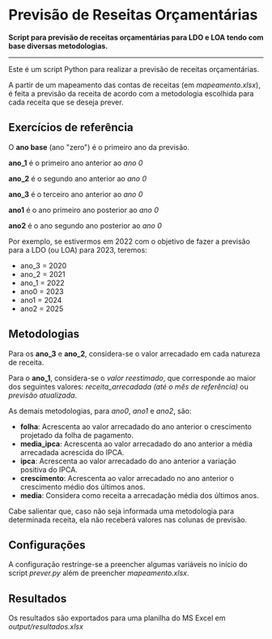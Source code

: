 # Previsão de Reseitas Orçamentárias
**Script para previsão de receitas orçamentárias para LDO e LOA tendo com base diversas metodologias.**

---

Este é um script Python para realizar a previsão de receitas orçamentárias.

A partir de um mapeamento das contas de receitas (em *mapeamento.xlsx*), 
é feita a previsão da receita de acordo com a metodologia escolhida para cada 
receita que se deseja prever.

## Exercícios de referência

O **ano base** (ano "zero") é o primeiro ano da previsão.

**ano_1** é o primeiro ano anterior ao *ano 0*

**ano_2** é o segundo ano anterior ao *ano 0*

**ano_3** é o terceiro ano anterior ao *ano 0*

**ano1** é o ano primeiro ano posterior ao *ano 0*

**ano2** é o ano segundo ano posterior ao *ano 0*

Por exemplo, se estivermos em 2022 com o objetivo de fazer a previsão para 
a LDO (ou LOA) para 2023, teremos:

- ano_3 = 2020
- ano_2 = 2021
- ano_1 = 2022
- ano0 = 2023
- ano1 = 2024
- ano2 = 2025

## Metodologias

Para os **ano_3** e **ano_2**, considera-se o valor arrecadado em cada natureza
de receita.

Para o **ano_1**, considera-se o *valor reestimado*, que corresponde ao maior 
dos seguintes valores: *receita_arrecadada (até o mês de referência)* ou 
*previsão atualizada*.

As demais metodologias, para *ano0*, *ano1* e *ano2*, são:

- **folha**: Acrescenta ao valor arrecadado do ano anterior o crescimento projetado da folha de pagamento.
- **media_ipca**: Acrescenta ao valor arrecadado do ano anterior a média arrecadada acrescida do IPCA.
- **ipca**: Acrescenta ao valor arrecadado do ano anterior a variação positiva do IPCA.
- **crescimento**: Acrescenta ao valor arrecadado no ano anterior o crescimento médio dos últimos anos.
- **media**: Considera como receita a arrecadação média dos últimos anos.

Cabe salientar que, caso não seja informada uma metodologia para 
determinada receita, ela não receberá valores nas colunas de previsão.

## Configurações

A configuração restringe-se a preencher algumas variáveis no início do 
script *prever.py* além de preencher *mapeamento.xlsx*. 

## Resultados

Os resultados são exportados para uma planilha do MS Excel em 
*output/resultados.xlsx*